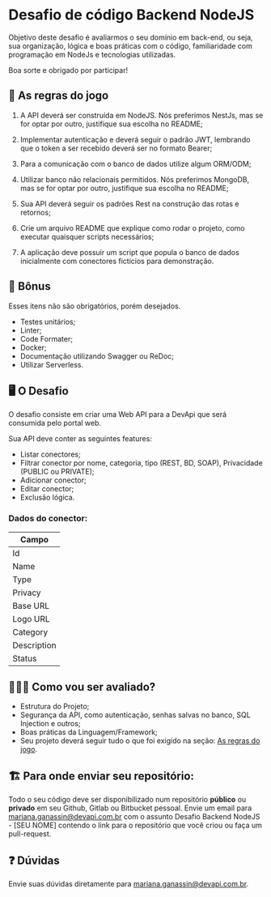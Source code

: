 # Desafio de código Backend NodeJS

Objetivo deste desafio é avaliarmos o seu domínio em back-end, ou seja, sua organização, lógica e boas práticas com o 
código, familiaridade com programação em NodeJs e tecnologias utilizadas.

Boa sorte e obrigado por participar!

## 🚨 As regras do jogo

1. A API deverá ser construída em NodeJS. Nós preferimos NestJs, mas se for optar por outro, justifique sua escolha no README;

2. Implementar autenticação e deverá seguir o padrão JWT, lembrando que o token a ser recebido deverá ser no formato Bearer;

3. Para a comunicação com o banco de dados utilize algum ORM/ODM;

4. Utilizar banco não relacionais permitidos. Nós preferimos MongoDB, mas se for optar por outro, justifique sua escolha no README;

5. Sua API deverá seguir os padrões Rest na construção das rotas e retornos; 

6. Crie um arquivo README que explique como rodar o projeto, como executar quaisquer scripts necessários;

7. A aplicação deve possuir um script que popula o banco de dados inicialmente com conectores fictícios para demonstração.

## 🎁 Bônus

Esses itens não são obrigatórios, porém desejados.

- Testes unitários;
- Linter;
- Code Formater;
- Docker;
- Documentação utilizando Swagger ou ReDoc;
- Utilizar Serverless.

## 🖥 O Desafio

O desafio consiste em criar uma Web API para a DevApi que será consumida pelo portal web. 

Sua API deve conter as seguintes features:

- Listar conectores;
- Filtrar conector por nome, categoria, tipo (REST, BD, SOAP), Privacidade (PUBLIC ou PRIVATE);
- Adicionar conector;
- Editar conector;
- Exclusão lógica. 

### Dados do conector: 

| Campo       |
|-------------|
| Id          |
| Name        |
| Type        |
| Privacy     |
| Base URL    |
| Logo URL    |
| Category    |
| Description |
| Status      |


## 🕵🏻‍♂️ Como vou ser avaliado?

- Estrutura do Projeto;
- Segurança da API, como autenticação, senhas salvas no banco, SQL Injection e outros;
- Boas práticas da Linguagem/Framework;
- Seu projeto deverá seguir tudo o que foi exigido na seção: [As regras do jogo](##--as-regras-do-jogo).

## 🏗 Para onde enviar seu repositório:

Todo o seu código deve ser disponibilizado num repositório **público** ou **privado** em seu Github, Gitlab ou Bitbucket 
pessoal. Envie um email para mariana.ganassin@devapi.com.br com o assunto Desafio Backend NodeJS - [SEU NOME] contendo o link para o repositório que você criou ou faça um pull-request.

## :question: Dúvidas

Envie suas dúvidas diretamente para mariana.ganassin@devapi.com.br.
